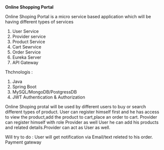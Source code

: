 **Online Shopping Portal**

Online Shoping Portal is a micro service based application which will be having different types of services 
1. User Service
2. Provider service
3. Product Service
4. Cart Sewrvice
5. Order Service
6. Eureka Server
7. API Gateway

Thchnologis :
  1. Java
  2. Spring Boot
  3. MySQL/MongoDB/PostgressDB
  4. JWT Authentication & Authorization

Online Shoping protal will be used by different users to buy or search different types of product.
User can register himself first and he has access to view the product,add the product to cart,place an order to cart.
Provider can register himself with role Provider as well User he can add his products and related details.Provider can act as User as well.


Will try to do : 
User will get notification via Email/text releted to his order.
Payment gateway

